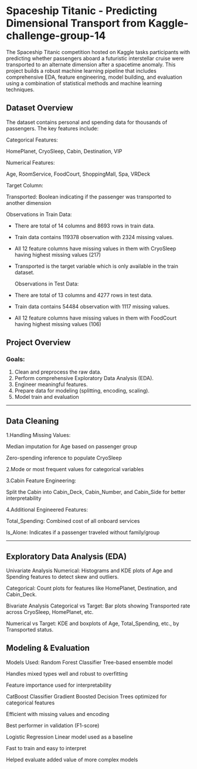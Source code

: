 # Spaceship Titanic - Predicting Dimensional Transport from Kaggle-challenge-group-14

The Spaceship Titanic competition hosted on Kaggle tasks participants with predicting whether passengers aboard a futuristic interstellar cruise were transported to an alternate dimension after a spacetime anomaly.
This project builds a robust machine learning pipeline that includes comprehensive EDA, feature engineering, model building, and evaluation using a combination of statistical methods and machine learning techniques.

## Dataset Overview

The dataset contains personal and spending data for thousands of passengers. The key features include:

Categorical Features:

HomePlanet, CryoSleep, Cabin, Destination, VIP

Numerical Features:

Age, RoomService, FoodCourt, ShoppingMall, Spa, VRDeck

Target Column:

Transported: Boolean indicating if the passenger was transported to another dimension

  Observations in Train Data:
* There are total of 14 columns and 8693 rows in train data.
* Train data contains 119378 observation with 2324 missing values.
* All 12 feature columns have missing values in them with CryoSleep having highest missing values (217)
* Transported is the target variable which is only available in the train dataset.

  Observations in Test Data:
* There are total of 13 columns and 4277 rows in test data.
* Train data contains 54484 observation with 1117 missing values.
* All 12 feature columns have missing values in them with FoodCourt having highest missing values (106)

  
##  Project Overview

###  Goals:
1. Clean and preprocess the raw data.
2. Perform comprehensive Exploratory Data Analysis (EDA).
3. Engineer meaningful features.
4. Prepare data for modeling (splitting, encoding, scaling).
5. Model train and evaluation 
---

##  Data Cleaning

1.Handling Missing Values:

Median imputation for Age based on passenger group

Zero-spending inference to populate CryoSleep

2.Mode or most frequent values for categorical variables

3.Cabin Feature Engineering:

Split the Cabin into Cabin_Deck, Cabin_Number, and Cabin_Side for better interpretability

4.Additional Engineered Features:

Total_Spending: Combined cost of all onboard services

Is_Alone: Indicates if a passenger traveled without family/group

---
##  Exploratory Data Analysis (EDA)

Univariate Analysis
Numerical: Histograms and KDE plots of Age and Spending features to detect skew and outliers.

Categorical: Count plots for features like HomePlanet, Destination, and Cabin_Deck.

Bivariate Analysis
Categorical vs Target: Bar plots showing Transported rate across CryoSleep, HomePlanet, etc.

Numerical vs Target: KDE and boxplots of Age, Total_Spending, etc., by Transported status.


 Modeling & Evaluation
 ------------------------------
 
Models Used:
 Random Forest Classifier
Tree-based ensemble model

Handles mixed types well and robust to overfitting

Feature importance used for interpretability

 CatBoost Classifier
Gradient Boosted Decision Trees optimized for categorical features

Efficient with missing values and encoding

Best performer in validation (F1-score)

 Logistic Regression
Linear model used as a baseline

Fast to train and easy to interpret

Helped evaluate added value of more complex models







